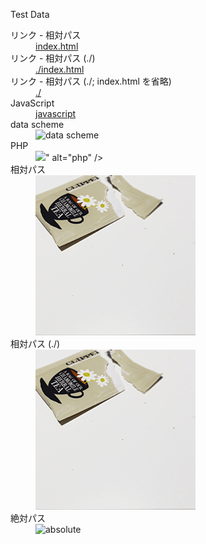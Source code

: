 Test Data

<dl>
	<dt>リンク - 相対パス</dt>
		<dd><a href="index.html">index.html</a></dd>
	<dt>リンク - 相対パス (./)</dt>
		<dd><a href="./index.html">./index.html</a></dd>
	<dt>リンク - 相対パス (./; index.html を省略)</dt>
		<dd><a href="./">./</a></dd>
	<dt>JavaScript</dt>
		<dd><a href="javascript:alert(123);">javascript</a></dd>
	<dt>data scheme</dt>
		<dd><img src="data:" alt="data scheme" /></dd>
	<dt>PHP</dt>
		<dd><img src="<?php $px->path_files("/image.gif") ?>" alt="php" /></dd>
	<dt>相対パス</dt>
		<dd><img src="test1_files/image.gif" alt="relative" /></dd>
	<dt>相対パス (./)</dt>
		<dd><img src="./test1_files/image.gif" alt="relative_dot_slash" /></dd>
	<dt>絶対パス</dt>
		<dd><img src="/test1/test1_files/image.gif" alt="absolute" /></dd>
</dl>
